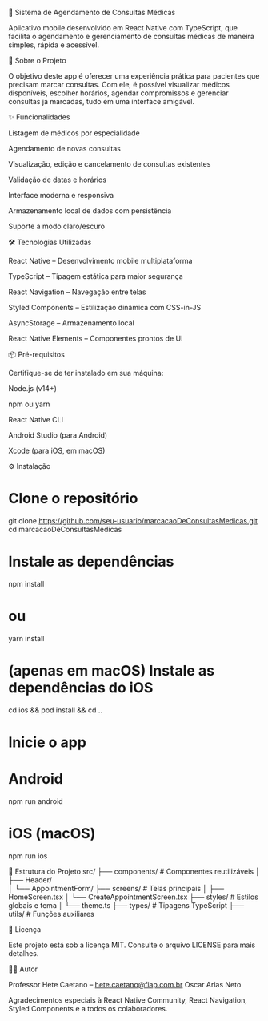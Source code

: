 📱 Sistema de Agendamento de Consultas Médicas

Aplicativo mobile desenvolvido em React Native com TypeScript, que facilita o agendamento e gerenciamento de consultas médicas de maneira simples, rápida e acessível.

🚀 Sobre o Projeto

O objetivo deste app é oferecer uma experiência prática para pacientes que precisam marcar consultas.
Com ele, é possível visualizar médicos disponíveis, escolher horários, agendar compromissos e gerenciar consultas já marcadas, tudo em uma interface amigável.

✨ Funcionalidades

Listagem de médicos por especialidade

Agendamento de novas consultas

Visualização, edição e cancelamento de consultas existentes

Validação de datas e horários

Interface moderna e responsiva

Armazenamento local de dados com persistência

Suporte a modo claro/escuro

🛠️ Tecnologias Utilizadas

React Native – Desenvolvimento mobile multiplataforma

TypeScript – Tipagem estática para maior segurança

React Navigation – Navegação entre telas

Styled Components – Estilização dinâmica com CSS-in-JS

AsyncStorage – Armazenamento local

React Native Elements – Componentes prontos de UI

📦 Pré-requisitos

Certifique-se de ter instalado em sua máquina:

Node.js (v14+)

npm ou yarn

React Native CLI

Android Studio (para Android)

Xcode (para iOS, em macOS)

⚙️ Instalação
# Clone o repositório
git clone https://github.com/seu-usuario/marcacaoDeConsultasMedicas.git
cd marcacaoDeConsultasMedicas

# Instale as dependências
npm install
# ou
yarn install

# (apenas em macOS) Instale as dependências do iOS
cd ios && pod install && cd ..

# Inicie o app
# Android
npm run android
# iOS (macOS)
npm run ios

📂 Estrutura do Projeto
src/
├── components/         # Componentes reutilizáveis
│   ├── Header/         
│   └── AppointmentForm/
├── screens/            # Telas principais
│   ├── HomeScreen.tsx
│   └── CreateAppointmentScreen.tsx
├── styles/             # Estilos globais e tema
│   └── theme.ts
├── types/              # Tipagens TypeScript
├── utils/              # Funções auxiliares

📜 Licença

Este projeto está sob a licença MIT. Consulte o arquivo LICENSE para mais detalhes.

👨‍🏫 Autor

Professor Hete Caetano – hete.caetano@fiap.com.br
Oscar Arias Neto

Agradecimentos especiais à React Native Community, React Navigation, Styled Components e a todos os colaboradores.
